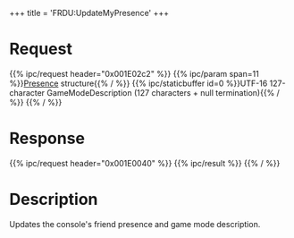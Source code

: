 +++
title = 'FRDU:UpdateMyPresence'
+++

# Request

{{% ipc/request header="0x001E02c2" %}}
{{% ipc/param span=11 %}}[Presence](Friend_Services#presence "wikilink") structure{{% / %}}
{{% ipc/staticbuffer id=0 %}}UTF-16 127-character GameModeDescription (127 characters + null termination){{% / %}}
{{% / %}}

# Response

{{% ipc/request header="0x001E0040" %}}
{{% ipc/result %}}
{{% / %}}

# Description

Updates the console's friend presence and game mode description.
